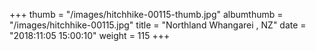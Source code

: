 +++
thumb = "/images/hitchhike-00115-thumb.jpg"
albumthumb = "/images/hitchhike-00115.jpg"
title = "Northland Whangarei , NZ"
date = "2018:11:05 15:00:10"
weight = 115
+++
